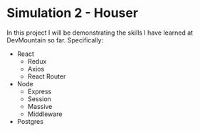 # Simulation 2 - Houser

In this project I will be demonstrating the skills I have learned at DevMountain so far. Specifically:

* React
    * Redux
    * Axios
    * React Router
* Node
    * Express
    * Session
    * Massive
    * Middleware
* Postgres

<!-- ## February 20, 2018 -->

